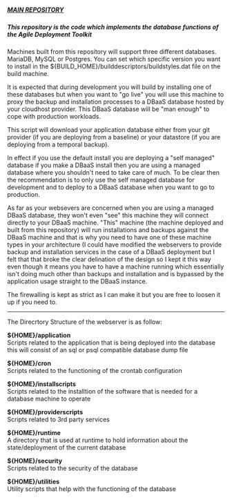 ##### [MAIN REPOSITORY](https://github.com/wintersys-projects/adt-build-machine-scripts)

##### This repository is the code which implements the database functions of the Agile Deployment Toolkit

Machines built from this repository will support three different databases. MariaDB, MySQL or Postgres. 
You can set which specific version you want to install in the ${BUILD_HOME}/builddescriptors/buildstyles.dat file on the build machine.

It is expected that during development you will build by installing one of these databases but when you want to "go live" you will use this machine to proxy the backup and installation processes to a DBaaS database hosted by your cloudhost provider. This DBaaS database will be "man enough" to cope with production workloads. 

This script will download your application database either from your git provider (if you are deploying from a baseline) or your datastore (if you are deploying from a temporal backup). 

In effect if you use the default install you are deploying a "self managed" database if you make a DBaaS install then you are using a managed database where you shouldn't need to take care of much. To be clear then the recommendation is to only use the self managed database for development and to deploy to a DBaaS database when you want to go to production.

As far as your websevers are concerned when you are using a managed DBaaS database, they won't even "see" this machine they will connect directly to your DBaaS machine. "This" machine (the machine deployed and built from this repository) will run installations and backups against the DBaaS machine and that is why you need to have one of these machine types in your architecture (I could have modified the webservers to provide backup and installation services in the case of a DBaaS deployment but I felt that that broke the clear delination of the design so I kept it this way even though it means you have to have a machine running which essentially isn't doing much other than backups and installation and is bypassed by the application usage straight to the DBaaS instance. 

The firewalling is kept as strict as I can make it but you are free to loosen it up if you need to.

--------------------------------

The Direcrtory Structure of the webserver is as follow:

**${HOME}/application**  
Scripts related to the application that is being deployed into the database this will consist of an sql or psql compatible database dump file

**${HOME}/cron**  
Scripts related to the functioning of the crontab configuration

**${HOME}/installscripts**  
Scripts related to the installtion of the software that is needed for a database machine to operate

**${HOME}/providerscripts**  
Scripts related to 3rd party services

**${HOME}/runtime**  
A directory that is used at runtime to hold information about the state/deployment of the current database

**${HOME}/security**  
Scripts related to the security of the database

**${HOME}/utilities**  
Utility scripts that help with the functioning of the database

